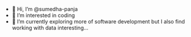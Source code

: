 - 👋 Hi, I’m @sumedha-panja
- 👀 I’m interested in coding
- 🌱 I’m currently exploring more of software development but I also find working with data interesting...
<!---
sumedha-panja/sumedha-panja is a ✨ special ✨ repository because its `README.md` (this file) appears on your GitHub profile.
You can click the Preview link to take a look at your changes.
--->
